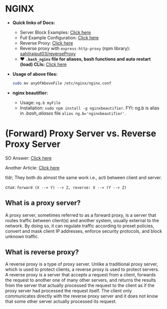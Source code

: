 # NGINX

- **Quick links of Docs:**
  - Server Block Examples: [Click here](https://www.nginx.com/resources/wiki/start/topics/examples/server_blocks/)
  - Full Example Configuration: [Click here](https://www.nginx.com/resources/wiki/start/topics/examples/full/)
  - Reverse Proxy: [Click here](https://docs.nginx.com/nginx/admin-guide/web-server/reverse-proxy/)
  - Reverse proxy with `express-http-proxy` (npm library): [sahilrajput03/reverseProxy](https://github.com/sahilrajput03/reverseProxy)
  - ❤️ **`.bash_nginx` file for aliases, bash functions and auto restart (load) CLIs:** [Click here](https://github.com/sahilrajput03/config/blob/main/.bash_nginx)

- **Usage of above files:**

	```bash
	sudo mv anyOfAboveFile /etc/nginx/nginx.conf
	```

- **nginx beautifier:** 
  - Usage: `ng.b myFile`
  - Installation: `sudo npm install -g nginxbeautifier`. FYI: ng.b is alias in *.bash_aliases* file `alias ng.b='nginxbeautifier'`.


# (Forward) Proxy Server vs. Reverse Proxy Server

SO Answer: [Click here](https://stackoverflow.com/a/366212/10012446)

Another Article: [Click here](https://www.strongdm.com/blog/difference-between-proxy-and-reverse-proxy)

tldr; They both do almost the same work i.e., acti between client and server.

crux: `forward (X --> Y) --> Z, reverse: X --> (Y --> Z)`

## What is a proxy server?

A proxy server, sometimes referred to as a forward proxy, is a server that routes traffic between client(s) and another system, usually external to the network. By doing so, it can regulate traffic according to preset policies, convert and mask client IP addresses, enforce security protocols, and block unknown traffic.

## What is reverse proxy?

A reverse proxy is a type of proxy server. Unlike a traditional proxy server, which is used to protect clients, a reverse proxy is used to protect servers. A reverse proxy is a server that accepts a request from a client, forwards the request to another one of many other servers, and returns the results from the server that actually processed the request to the client as if the proxy server had processed the request itself. The client only communicates directly with the reverse proxy server and it does not know that some other server actually processed its request.
